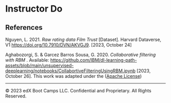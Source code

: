 # Instructor Do

## References

Nguyen, L. 2021. *Raw rating data Film Trust* [Dataset]. Harvard Dataverse, V1 https://doi.org/10.7910/DVN/AKVGJ9. [2023, October 24]

Aghabozorgi, S. & Garcez Barros Sousa, G. 2020. *Collaborative filtering with RBM* . Available: https://github.com/IBM/dl-learning-path-assets/blob/main/unsupervised-deeplearning/notebooks/CollabortiveFilteringUsingRBM.ipynb [2023, October 26]. This work was adapted under the ([Apache License](LICENSE.txt))

---

© 2023 edX Boot Camps LLC. Confidential and Proprietary. All Rights Reserved.
